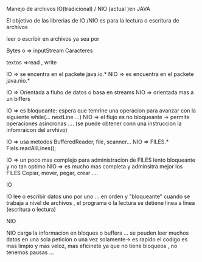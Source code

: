 Manejo de archivos
IO(tradicional) / NIO (actual )en JAVA

El objetivo de las librerias de  IO /NIO es para la lectura o escritura de archivos

leer o escribir en archivos ya sea por 

Bytes o => inputStream Caracteres

textos  =>read  , write





IO => se encentra  en el packete java.io.*
NIO => es encuentra en el packete java.nio.*




IO => Orientada a fluho de datos o basa en streams
NIO => orientada mas a un biffers 

IO =>  es bloqueante: espera que temrine una operacion para avanzar con la siguiente while(... nextLine ...)
NIO => el flujo es no bloqueante  -> permite operaciones asincronas .... (se puede obtener  conn una instruccion la infomraicon del arvhivo)


IO => usa metodos BufferedReader, file, scanner... 
NIO => FILES.*      Fiels.readAllLines(); 

IO => un poco mas complejo para administracion de FILES  lento bloqueante y no tan optimo
NIO => es mucho mas completa y adminsitra mejor los FILES   Copiar, mover, pegar, crear ....



IO  

IO lee o escribir datos uno por uno ... en orden y "bloqueante"
cuando se trabaja a nivel de archivos , el programa o la lectura se detiene  linea a linea (escritura o lectura)


NIO

NIO carga la informacion en bloques o buffers ...
se peuden leer muchos datos en una sola peticion o una vez solamente-> es rapido
el codigo es mas limpio y mas veloz, mas eficinete
ya que no tiene bloqueos , no  tenemos pausas ...
